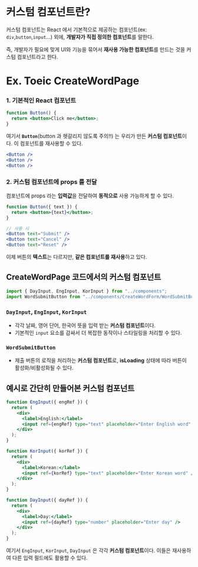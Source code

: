 커스텀 컴포넌트란?
===
커스텀 컴포넌트는 React 에서 기본적으로 제공하는 컴포넌트(ex: `div`,`button`,`input`...) 외에, **개발자가 직접 정의한 컴포넌트**를 말한다.

즉, 개발자가 필요에 맞게 UI와 기능을 묶어서 **재사용 가능한 컴포넌트**를 만드는 것을 커스텀 컴포넌트라고 한다.

# Ex. Toeic CreateWordPage 

### 1. 기본적인 React 컴포넌트
```jsx
function Button() {
  return <button>Click me</button>;
}
```
여기서 **`Button`**(button 과 헷갈리지 않도록 주의!!) 는 우리가 만든 **커스텀 컴포넌트**이다. 이 컴포넌트를 재사용할 수 있다.

```jsx
<Button />
<Button />
<Button />
```

### 2. 커스텀 컴포넌트에 props 를 전달
컴포넌트에 props 라는 **입력값**을 전달하여 **동적으로** 사용 가능하게 할 수 있다.

```jsx
function Button({ text }) {
  return <button>{text}</button>;
}

// 사용 시
<Button text="Submit" />
<Button text="Cancel" />
<Button text="Reset" />
```
이제 버튼의 **텍스트**는 다르지만, **같은 컴포넌트를 재사용**하고 있다.

## CreateWordPage 코드에서의 커스텀 컴포넌트
```js
import { DayInput, EngInput, KorInput } from "../components";
import WordSubmitButton from "../components/CreateWordForm/WordSubmitButton";
```

### `DayInput`, `EngInput`, `KorInput` 
- 각각 날짜, 영어 단어, 한국어 뜻을 입력 받는 **커스텀 컴포넌트**이다.
- 기본적인 `input`  요소를 감싸서 더 복잡한 동작이나 스타일링을 처리할 수 있다.

### `WordSubmitButton`
- 제출 버튼의 로직을 처리하는 **커스텀 컴포넌트**로, **isLoading** 상태에 따라 버튼이 활성화/비활성화될 수 있다.

## 예시로 간단히 만들어본 커스텀 컴포넌트
```jsx
function EngInput({ engRef }) {
  return (
    <div>
      <label>English:</label>
      <input ref={engRef} type="text" placeholder="Enter English word" />
    </div>
  );
}

function KorInput({ korRef }) {
  return (
    <div>
      <label>Korean:</label>
      <input ref={korRef} type="text" placeholder="Enter Korean word" />
    </div>
  );
}

function DayInput({ dayRef }) {
  return (
    <div>
      <label>Day:</label>
      <input ref={dayRef} type="number" placeholder="Enter day" />
    </div>
  );
}
```

여기서 `EngInput`, `KorInput`, `DayInput` 은 각각 **커스텀 컴포넌트**이다. 이들은 재사용하여 다른 입력 필드에도 활용할 수 있다.